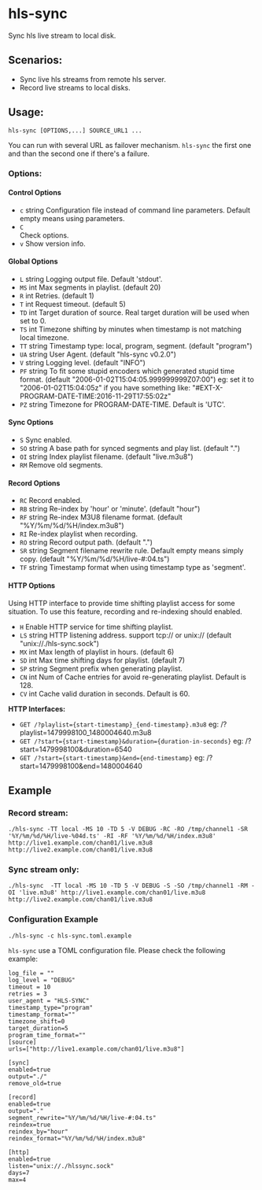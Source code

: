 # hls-sync

Sync hls live stream to local disk.

## Scenarios:

   * Sync live hls streams from remote hls server.
   * Record live streams to local disks.

## Usage:

    hls-sync [OPTIONS,...] SOURCE_URL1 ...

You can run with several URL as failover mechanism. `hls-sync` the first one and than the second one if there's a failure.

### Options:
#### Control Options
  - `c` string
        Configuration file instead of command line parameters. Default empty means using parameters.
  - `C `   
        Check options.
  - `v` 
        Show version info.
       
#### Global Options

  - `L` string
        Logging output file. Default 'stdout'.
  - `MS` int
        Max segments in playlist. (default 20)
  - `R` int
          Retries. (default 1)
  - `T` int
        Request timeout.  (default 5)
  - `TD` int
        Target duration of source. Real target duration will be used when set to 0.
  - `TS` int
        Timezone shifting by minutes when timestamp is not matching local timezone.
  - `TT` string
        Timestamp type: local, program, segment. (default "program")
  - `UA` string
        User Agent.  (default "hls-sync v0.2.0")
  - `V` string
        Logging level.  (default "INFO")
  - `PF` string
        To fit some stupid encoders which generated stupid time format. (default "2006-01-02T15:04:05.999999999Z07:00")
        eg: set it to "2006-01-02T15:04:05z" if you have something like: "#EXT-X-PROGRAM-DATE-TIME:2016-11-29T17:55:02z"
  - `PZ` string
        Timezone for PROGRAM-DATE-TIME. Default is 'UTC'.

#### Sync Options
  - `S`
        Sync enabled.
  - `SO` string
        A base path for synced segments and play list. (default ".")
  - `OI` string
        Index playlist filename. (default "live.m3u8")
  - `RM`
        Remove old segments.

#### Record Options
  - `RC`
        Record enabled.
  - `RB` string
        Re-index by 'hour' or 'minute'. (default "hour")
  - `RF` string
        Re-index M3U8 filename format. (default "%Y/%m/%d/%H/index.m3u8")
  - `RI`
        Re-index playlist when recording.
  - `RO` string
        Record output path. (default ".")
  - `SR` string
        Segment filename rewrite rule. Default empty means simply copy. (default "%Y/%m/%d/%H/live-#:04.ts")
  - `TF` string
        Timestamp format when using timestamp type as 'segment'.

#### HTTP Options
Using HTTP interface to provide time shifting playlist access for some situation. To use this feature, recording and re-indexing should enabled.
  - `H`	Enable HTTP service for time shifting playlist.
  - `LS` string
    	HTTP listening address. support tcp:// or unix:// (default "unix://./hls-sync.sock")
  - `MX` int
    	Max length of playlist in hours. (default 6)
  - `SD` int
    	Max time shifting days for playlist. (default 7)
  - `SP` string
        Segment prefix when generating playlist.
  - `CN` int
        Num of Cache entries for avoid re-generating playlist. Default is 128.
  - `CV` int
        Cache valid duration in seconds. Default is 60.

**HTTP Interfaces:**

  - `GET /?playlist={start-timestamp}_{end-timestamp}.m3u8`
    eg: /?playlist=1479998100_1480004640.m3u8
  -	`GET /?start={start-timestamp}&duration={duration-in-seconds}`
    eg: /?start=1479998100&duration=6540
  - `GET /?start={start-timestamp}&end={end-timestamp}`
    eg: /?start=1479998100&end=1480004640


## Example

### Record stream:
    ./hls-sync -TT local -MS 10 -TD 5 -V DEBUG -RC -RO /tmp/channel1 -SR '%Y/%m/%d/%H/live-%04d.ts' -RI -RF '%Y/%m/%d/%H/index.m3u8' http://live1.example.com/chan01/live.m3u8 http://live2.example.com/chan01/live.m3u8

### Sync stream only:
    ./hls-sync  -TT local -MS 10 -TD 5 -V DEBUG -S -SO /tmp/channel1 -RM -OI 'live.m3u8' http://live1.example.com/chan01/live.m3u8 http://live2.example.com/chan01/live.m3u8    
    
### Configuration Example
    ./hls-sync -c hls-sync.toml.example
`hls-sync` use a TOML configuration file. Please check the following example:
```
log_file = ""
log_level = "DEBUG"
timeout = 10
retries = 3
user_agent = "HLS-SYNC"
timestamp_type="program"
timestamp_format=""
timezone_shift=0
target_duration=5
program_time_format=""
[source]
urls=["http://live1.example.com/chan01/live.m3u8"]

[sync]
enabled=true
output="./"
remove_old=true

[record]
enabled=true
output="."
segment_rewrite="%Y/%m/%d/%H/live-#:04.ts"
reindex=true
reindex_by="hour"
reindex_format="%Y/%m/%d/%H/index.m3u8"

[http]
enabled=true
listen="unix://./hlssync.sock"
days=7
max=4
```

